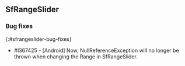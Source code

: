 ## SfRangeSlider

### Bug fixes
{:#sfrangeslider-bug-fixes}

* \#I367425 - [Android] Now, NullReferenceException will no longer be thrown when changing the Range in SfRangeSlider. 